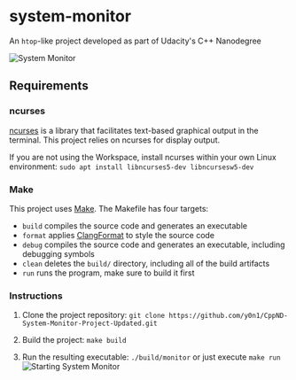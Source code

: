 # system-monitor
An `htop`-like project developed as part of Udacity's C++ Nanodegree

![System Monitor](images/monitor.png)

## Requirements

### ncurses
[ncurses](https://www.gnu.org/software/ncurses/) is a library that facilitates text-based graphical output in the terminal. This project relies on ncurses for display output.

If you are not using the Workspace, install ncurses within your own Linux environment: `sudo apt install libncurses5-dev libncursesw5-dev`

### Make
This project uses [Make](https://www.gnu.org/software/make/). The Makefile has four targets:
* `build` compiles the source code and generates an executable
* `format` applies [ClangFormat](https://clang.llvm.org/docs/ClangFormat.html) to style the source code
* `debug` compiles the source code and generates an executable, including debugging symbols
* `clean` deletes the `build/` directory, including all of the build artifacts
* `run` runs the program, make sure to build it first

### Instructions

1. Clone the project repository: `git clone https://github.com/y0n1/CppND-System-Monitor-Project-Updated.git`

2. Build the project: `make build`

3. Run the resulting executable: `./build/monitor` or just execute `make run`
![Starting System Monitor](images/starting_monitor.png)
